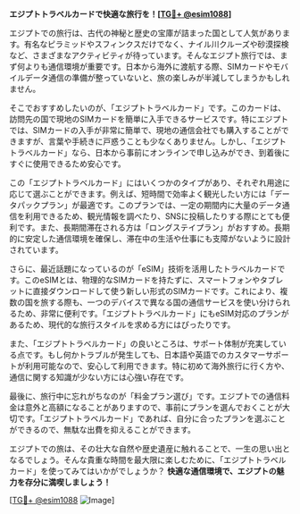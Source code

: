 **エジプトトラベルカードで快適な旅行を！[[TG💪+ @esim1088](https://t.me/s/esim1088)]**

エジプトでの旅行は、古代の神秘と歴史の宝庫が詰まった国として人気があります。有名なピラミッドやスフィンクスだけでなく、ナイル川クルーズや砂漠探検など、さまざまなアクティビティが待っています。そんなエジプト旅行では、まず何よりも通信環境が重要です。日本から海外に渡航する際、SIMカードやモバイルデータ通信の準備が整っていないと、旅の楽しみが半減してしまうかもしれません。

そこでおすすめしたいのが、「エジプトトラベルカード」です。このカードは、訪問先の国で現地のSIMカードを簡単に入手できるサービスです。特にエジプトでは、SIMカードの入手が非常に簡単で、現地の通信会社でも購入することができますが、言葉や手続きに戸惑うことも少なくありません。しかし、「エジプトトラベルカード」なら、日本から事前にオンラインで申し込みができ、到着後にすぐに使用できるため安心です。

この「エジプトトラベルカード」にはいくつかのタイプがあり、それぞれ用途に応じて選ぶことができます。例えば、短時間で効率よく観光したい方には「データパックプラン」が最適です。このプランでは、一定の期間内に大量のデータ通信を利用できるため、観光情報を調べたり、SNSに投稿したりする際にとても便利です。また、長期間滞在される方は「ロングステイプラン」がおすすめ。長期的に安定した通信環境を確保し、滞在中の生活や仕事にも支障がないように設計されています。

さらに、最近話題になっているのが「eSIM」技術を活用したトラベルカードです。このeSIMとは、物理的なSIMカードを持たずに、スマートフォンやタブレットに直接ダウンロードして使う新しい形式のSIMカードです。これにより、複数の国を旅する際も、一つのデバイスで異なる国の通信サービスを使い分けられるため、非常に便利です。「エジプトトラベルカード」にもeSIM対応のプランがあるため、現代的な旅行スタイルを求める方にはぴったりです。

また、「エジプトトラベルカード」の良いところは、サポート体制が充実している点です。もし何かトラブルが発生しても、日本語や英語でのカスタマーサポートが利用可能なので、安心して利用できます。特に初めて海外旅行に行く方や、通信に関する知識が少ない方には心強い存在です。

最後に、旅行中に忘れがちなのが「料金プラン選び」です。エジプトでの通信料金は意外と高額になることがありますので、事前にプランを選んでおくことが大切です。「エジプトトラベルカード」であれば、自分に合ったプランを選ぶことができるので、無駄な出費を抑えることができます。

エジプトでの旅は、その壮大な自然や歴史遺産に触れることで、一生の思い出となるでしょう。そんな貴重な時間を最大限に楽しむために、「エジプトトラベルカード」を使ってみてはいかがでしょうか？ **快適な通信環境で、エジプトの魅力を存分に満喫しましょう！**

[[TG💪+ @esim1088](https://t.me/s/esim1088) ![Image](https://i.postimg.cc/Y0z9fWf4/image.png)]